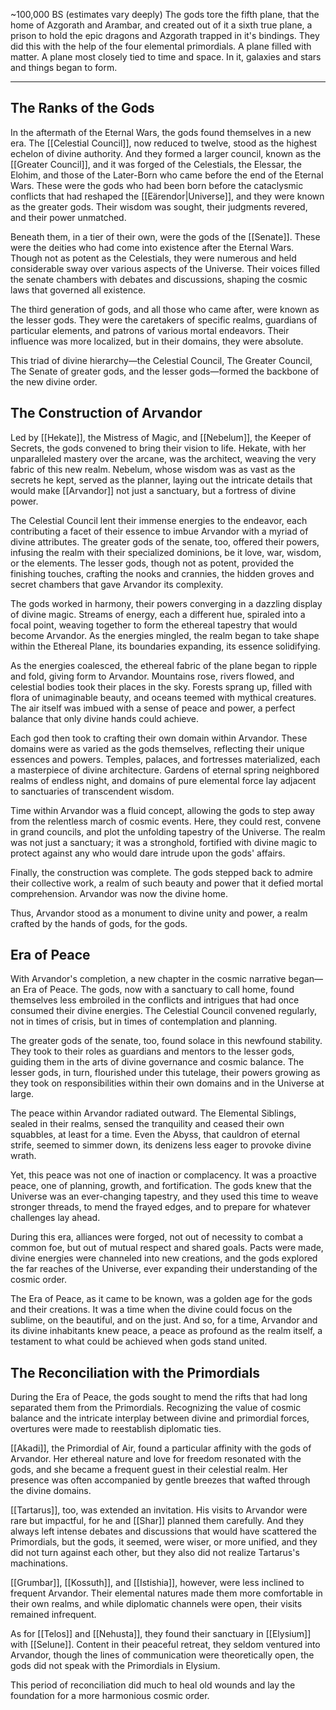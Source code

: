 ~100,000 BS (estimates vary deeply)
The gods tore the fifth plane, that the home of Azgorath and Arambar, and created out of it a sixth true plane, a prison to hold the epic dragons and Azgorath trapped in it's bindings. They did this with the help of the four elemental primordials. A plane filled with matter. A plane most closely tied to time and space. In it, galaxies and stars and things began to form.


---

## The Ranks of the Gods

In the aftermath of the Eternal Wars, the gods found themselves in a new era. The [[Celestial Council]], now reduced to twelve, stood as the highest echelon of divine authority. And they formed a larger council, known as the [[Greater Council]], and it was forged of the Celestials, the Elessar, the Elohim, and those of the Later-Born who came before the end of the Eternal Wars. These were the gods who had been born before the cataclysmic conflicts that had reshaped the [[Eärendor|Universe]], and they were known as the greater gods. Their wisdom was sought, their judgments revered, and their power unmatched.

Beneath them, in a tier of their own, were the gods of the [[Senate]]. These were the deities who had come into existence after the Eternal Wars. Though not as potent as the Celestials, they were numerous and held considerable sway over various aspects of the Universe. Their voices filled the senate chambers with debates and discussions, shaping the cosmic laws that governed all existence.

The third generation of gods, and all those who came after, were known as the lesser gods. They were the caretakers of specific realms, guardians of particular elements, and patrons of various mortal endeavors. Their influence was more localized, but in their domains, they were absolute.

This triad of divine hierarchy—the Celestial Council, The Greater Council, The Senate of greater gods, and the lesser gods—formed the backbone of the new divine order.
## The Construction of Arvandor

Led by [[Hekate]], the Mistress of Magic, and [[Nebelum]], the Keeper of Secrets, the gods convened to bring their vision to life. Hekate, with her unparalleled mastery over the arcane, was the architect, weaving the very fabric of this new realm. Nebelum, whose wisdom was as vast as the secrets he kept, served as the planner, laying out the intricate details that would make [[Arvandor]] not just a sanctuary, but a fortress of divine power.

The Celestial Council lent their immense energies to the endeavor, each contributing a facet of their essence to imbue Arvandor with a myriad of divine attributes. The greater gods of the senate, too, offered their powers, infusing the realm with their specialized dominions, be it love, war, wisdom, or the elements. The lesser gods, though not as potent, provided the finishing touches, crafting the nooks and crannies, the hidden groves and secret chambers that gave Arvandor its complexity.

The gods worked in harmony, their powers converging in a dazzling display of divine magic. Streams of energy, each a different hue, spiraled into a focal point, weaving together to form the ethereal tapestry that would become Arvandor. As the energies mingled, the realm began to take shape within the Ethereal Plane, its boundaries expanding, its essence solidifying.

As the energies coalesced, the ethereal fabric of the plane began to ripple and fold, giving form to Arvandor. Mountains rose, rivers flowed, and celestial bodies took their places in the sky. Forests sprang up, filled with flora of unimaginable beauty, and oceans teemed with mythical creatures. The air itself was imbued with a sense of peace and power, a perfect balance that only divine hands could achieve.

Each god then took to crafting their own domain within Arvandor. These domains were as varied as the gods themselves, reflecting their unique essences and powers. Temples, palaces, and fortresses materialized, each a masterpiece of divine architecture. Gardens of eternal spring neighbored realms of endless night, and domains of pure elemental force lay adjacent to sanctuaries of transcendent wisdom.

Time within Arvandor was a fluid concept, allowing the gods to step away from the relentless march of cosmic events. Here, they could rest, convene in grand councils, and plot the unfolding tapestry of the Universe. The realm was not just a sanctuary; it was a stronghold, fortified with divine magic to protect against any who would dare intrude upon the gods' affairs.

Finally, the construction was complete. The gods stepped back to admire their collective work, a realm of such beauty and power that it defied mortal comprehension. Arvandor was now the divine home.

Thus, Arvandor stood as a monument to divine unity and power, a realm crafted by the hands of gods, for the gods.

## Era of Peace

With Arvandor's completion, a new chapter in the cosmic narrative began—an Era of Peace. The gods, now with a sanctuary to call home, found themselves less embroiled in the conflicts and intrigues that had once consumed their divine energies. The Celestial Council convened regularly, not in times of crisis, but in times of contemplation and planning.

The greater gods of the senate, too, found solace in this newfound stability. They took to their roles as guardians and mentors to the lesser gods, guiding them in the arts of divine governance and cosmic balance. The lesser gods, in turn, flourished under this tutelage, their powers growing as they took on responsibilities within their own domains and in the Universe at large.

The peace within Arvandor radiated outward. The Elemental Siblings, sealed in their realms, sensed the tranquility and ceased their own squabbles, at least for a time. Even the Abyss, that cauldron of eternal strife, seemed to simmer down, its denizens less eager to provoke divine wrath.

Yet, this peace was not one of inaction or complacency. It was a proactive peace, one of planning, growth, and fortification. The gods knew that the Universe was an ever-changing tapestry, and they used this time to weave stronger threads, to mend the frayed edges, and to prepare for whatever challenges lay ahead.

During this era, alliances were forged, not out of necessity to combat a common foe, but out of mutual respect and shared goals. Pacts were made, divine energies were channeled into new creations, and the gods explored the far reaches of the Universe, ever expanding their understanding of the cosmic order.

The Era of Peace, as it came to be known, was a golden age for the gods and their creations. It was a time when the divine could focus on the sublime, on the beautiful, and on the just. And so, for a time, Arvandor and its divine inhabitants knew peace, a peace as profound as the realm itself, a testament to what could be achieved when gods stand united.

## The Reconciliation with the Primordials

During the Era of Peace, the gods sought to mend the rifts that had long separated them from the Primordials. Recognizing the value of cosmic balance and the intricate interplay between divine and primordial forces, overtures were made to reestablish diplomatic ties.

[[Akadi]], the Primordial of Air, found a particular affinity with the gods of Arvandor. Her ethereal nature and love for freedom resonated with the gods, and she became a frequent guest in their celestial realm. Her presence was often accompanied by gentle breezes that wafted through the divine domains.

[[Tartarus]], too, was extended an invitation. His visits to Arvandor were rare but impactful, for he and [[Shar]] planned them carefully. And they always left intense debates and discussions that would have scattered the Primordials, but the gods, it seemed, were wiser, or more unified, and they did not turn against each other, but they also did not realize Tartarus's machinations.

[[Grumbar]], [[Kossuth]], and [[Istishia]], however, were less inclined to frequent Arvandor. Their elemental natures made them more comfortable in their own realms, and while diplomatic channels were open, their visits remained infrequent.

As for [[Telos]] and [[Nehusta]], they found their sanctuary in [[Elysium]] with [[Selune]]. Content in their peaceful retreat, they seldom ventured into Arvandor, though the lines of communication were theoretically open, the gods did not speak with the Primordials in Elysium.

This period of reconciliation did much to heal old wounds and lay the foundation for a more harmonious cosmic order. 
